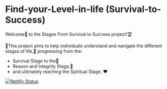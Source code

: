 # Find-your-Level-in-life (Survival-to-Success)

Welcome🎉 to the Stages From Survival to Success project!🏆

📌This project aims to help individuals understand and navigate the different stages of life,💖 
progressing from the:
- Survival Stage to the🌱
- Reason and Integrity Stage,🧠
- and ultimately reaching the Spiritual Stage. ❤️


[![Netlify Status](https://api.netlify.com/api/v1/badges/698ec67a-3801-477c-8571-d7f08c34ce46/deploy-status)](https://app.netlify.com/sites/harmonious-crostata-bd8e76/deploys)
